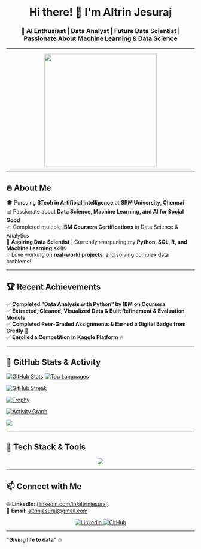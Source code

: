 <h1 align="center">Hi there! 👋 I'm Altrin Jesuraj</h1>
<h3 align="center">🚀 AI Enthusiast | Data Analyst | Future Data Scientist | Passionate About Machine Learning & Data Science</h3>

---
  
<p align="center">
  <img src="https://media.giphy.com/media/3ov9k9AyzTi3q0bTF6/giphy.gif" width="300px">
</p>

---

## 🔥 **About Me**  
🎓 Pursuing **BTech in Artificial Intelligence** at **SRM University, Chennai**  
📊 Passionate about **Data Science, Machine Learning, and AI for Social Good**  
📈 Completed multiple **IBM Coursera Certifications** in Data Science & Analytics  
🎯 **Aspiring Data Scientist** | Currently sharpening my **Python, SQL, R, and Machine Learning** skills  
💡 Love working on **real-world projects**, and solving complex data problems!  

---

## 🏆 **Recent Achievements**  

✅ **Completed "Data Analysis with Python" by IBM on Coursera**  
✅ **Extracted, Cleaned, Visualized Data & Built Refinement & Evaluation Models**  
✅ **Completed Peer-Graded Assignments & Earned a Digital Badge from Credly** 🏅  
✅ **Enrolled a Competition in Kaggle Platform** 🔥  

---
   
## 🚀 **GitHub Stats & Activity**

[![GitHub Stats](https://github-readme-stats-git-masterrstaa-rickstaa.vercel.app/api?username=ALTRIN43&show_icons=true&theme=radical&count_private=true)](https://github.com/AltrinJesuraj)
[![Top Languages](https://github-readme-stats-git-masterrstaa-rickstaa.vercel.app/api/top-langs/?username=ALTRIN43&layout=compact&theme=radical)](https://github.com/AltrinJesuraj)

[![GitHub Streak](https://github-readme-streak-stats.herokuapp.com/?user=ALTRIN43&theme=radical)](https://github.com/AltrinJesuraj)

[![Trophy](https://github-profile-trophy.vercel.app/?username=ALTRIN43&theme=radical)](https://github.com/AltrinJesuraj)

[![Activity Graph](https://github-readme-activity-graph.vercel.app/graph?username=ALTRIN43&theme=radical)](https://github.com/AltrinJesuraj)

<img src="https://github-contribution-graph.ezndev.com/?username=ALTRIN43&theme=dracula" />




---

## 🔧 **Tech Stack & Tools**  
<p align="center">
  <img src="https://skillicons.dev/icons?i=python,r,java,sqlite,mysql,tensorflow,pandas,numpy,scikit-learn,excel,git,github,vscode" />
</p>

---

## 📫 **Connect with Me**  
🌐 **LinkedIn:** [[linkedin.com/in/altrinjesura](https://www.linkedin.com/in/altrin-jesuraj-515043315/)j]<br>
📧 **Email:** altrinjesuraj@gmail.com 
<!--🌍 **Portfolio:** (Add your portfolio link here if available)-->

<p align="center">
  <a href="https://www.linkedin.com/in/altrinjesuraj">
    <img src="https://img.shields.io/badge/LinkedIn-blue?style=for-the-badge&logo=linkedin" alt="LinkedIn">
  </a>
  <a href="https://github.com/ALTRIN43">
    <img src="https://img.shields.io/badge/GitHub-black?style=for-the-badge&logo=github" alt="GitHub">
  </a>
</p>

---
**"Giving life to data"** 🔥  


<!---
ALTRIN43/ALTRIN43 is a ✨ special ✨ repository because its `README.md` (this file) appears on your GitHub profile.
You can click the Preview link to take a look at your changes.
--->
